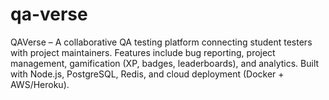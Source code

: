 # qa-verse
QAVerse – A collaborative QA testing platform connecting student testers with project maintainers.  Features include bug reporting, project management, gamification (XP, badges, leaderboards), and  analytics. Built with Node.js, PostgreSQL, Redis, and cloud deployment (Docker + AWS/Heroku).
